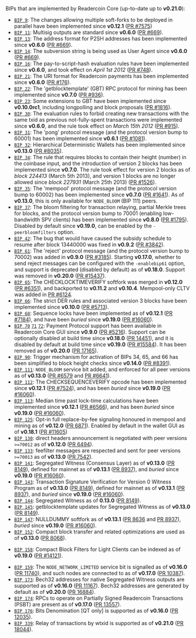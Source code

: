 BIPs that are implemented by Readercoin Core (up-to-date up to **v0.21.0**):

* [`BIP 9`](https://github.com/readercoin/bips/blob/master/bip-0009.mediawiki): The changes allowing multiple soft-forks to be deployed in parallel have been implemented since **v0.12.1**  ([PR #7575](https://github.com/readercoin/readercoin/pull/7575))
* [`BIP 11`](https://github.com/readercoin/bips/blob/master/bip-0011.mediawiki): Multisig outputs are standard since **v0.6.0** ([PR #669](https://github.com/readercoin/readercoin/pull/669)).
* [`BIP 13`](https://github.com/readercoin/bips/blob/master/bip-0013.mediawiki): The address format for P2SH addresses has been implemented since **v0.6.0** ([PR #669](https://github.com/readercoin/readercoin/pull/669)).
* [`BIP 14`](https://github.com/readercoin/bips/blob/master/bip-0014.mediawiki): The subversion string is being used as User Agent since **v0.6.0** ([PR #669](https://github.com/readercoin/readercoin/pull/669)).
* [`BIP 16`](https://github.com/readercoin/bips/blob/master/bip-0016.mediawiki): The pay-to-script-hash evaluation rules have been implemented since **v0.6.0**, and took effect on *April 1st 2012* ([PR #748](https://github.com/readercoin/readercoin/pull/748)).
* [`BIP 21`](https://github.com/readercoin/bips/blob/master/bip-0021.mediawiki): The URI format for Readercoin payments has been implemented since **v0.6.0** ([PR #176](https://github.com/readercoin/readercoin/pull/176)).
* [`BIP 22`](https://github.com/readercoin/bips/blob/master/bip-0022.mediawiki): The 'getblocktemplate' (GBT) RPC protocol for mining has been implemented since **v0.7.0** ([PR #936](https://github.com/readercoin/readercoin/pull/936)).
* [`BIP 23`](https://github.com/readercoin/bips/blob/master/bip-0023.mediawiki): Some extensions to GBT have been implemented since **v0.10.0rc1**, including longpolling and block proposals ([PR #1816](https://github.com/readercoin/readercoin/pull/1816)).
* [`BIP 30`](https://github.com/readercoin/bips/blob/master/bip-0030.mediawiki): The evaluation rules to forbid creating new transactions with the same txid as previous not-fully-spent transactions were implemented since **v0.6.0**, and the rule took effect on *March 15th 2012* ([PR #915](https://github.com/readercoin/readercoin/pull/915)).
* [`BIP 31`](https://github.com/readercoin/bips/blob/master/bip-0031.mediawiki): The 'pong' protocol message (and the protocol version bump to 60001) has been implemented since **v0.6.1** ([PR #1081](https://github.com/readercoin/readercoin/pull/1081)).
* [`BIP 32`](https://github.com/readercoin/bips/blob/master/bip-0032.mediawiki): Hierarchical Deterministic Wallets has been implemented since **v0.13.0** ([PR #8035](https://github.com/readercoin/readercoin/pull/8035)).
* [`BIP 34`](https://github.com/readercoin/bips/blob/master/bip-0034.mediawiki): The rule that requires blocks to contain their height (number) in the coinbase input, and the introduction of version 2 blocks has been implemented since **v0.7.0**. The rule took effect for version 2 blocks as of *block 224413* (March 5th 2013), and version 1 blocks are no longer allowed since *block 227931* (March 25th 2013) ([PR #1526](https://github.com/readercoin/readercoin/pull/1526)).
* [`BIP 35`](https://github.com/readercoin/bips/blob/master/bip-0035.mediawiki): The 'mempool' protocol message (and the protocol version bump to 60002) has been implemented since **v0.7.0** ([PR #1641](https://github.com/readercoin/readercoin/pull/1641)). As of **v0.13.0**, this is only available for `NODE_BLOOM` (BIP 111) peers.
* [`BIP 37`](https://github.com/readercoin/bips/blob/master/bip-0037.mediawiki): The bloom filtering for transaction relaying, partial Merkle trees for blocks, and the protocol version bump to 70001 (enabling low-bandwidth SPV clients) has been implemented since **v0.8.0** ([PR #1795](https://github.com/readercoin/readercoin/pull/1795)). Disabled by default since **v0.19.0**, can be enabled by the `-peerbloomfilters` option.
* [`BIP 42`](https://github.com/readercoin/bips/blob/master/bip-0042.mediawiki): The bug that would have caused the subsidy schedule to resume after block 13440000 was fixed in **v0.9.2** ([PR #3842](https://github.com/readercoin/readercoin/pull/3842)).
* [`BIP 61`](https://github.com/readercoin/bips/blob/master/bip-0061.mediawiki): The 'reject' protocol message (and the protocol version bump to 70002) was added in **v0.9.0** ([PR #3185](https://github.com/readercoin/readercoin/pull/3185)). Starting **v0.17.0**, whether to send reject messages can be configured with the `-enablebip61` option, and support is deprecated (disabled by default) as of **v0.18.0**. Support was removed in **v0.20.0** ([PR #15437](https://github.com/readercoin/readercoin/pull/15437)).
* [`BIP 65`](https://github.com/readercoin/bips/blob/master/bip-0065.mediawiki): The CHECKLOCKTIMEVERIFY softfork was merged in **v0.12.0** ([PR #6351](https://github.com/readercoin/readercoin/pull/6351)), and backported to **v0.11.2** and **v0.10.4**. Mempool-only CLTV was added in [PR #6124](https://github.com/readercoin/readercoin/pull/6124).
* [`BIP 66`](https://github.com/readercoin/bips/blob/master/bip-0066.mediawiki): The strict DER rules and associated version 3 blocks have been implemented since **v0.10.0** ([PR #5713](https://github.com/readercoin/readercoin/pull/5713)).
* [`BIP 68`](https://github.com/readercoin/bips/blob/master/bip-0068.mediawiki): Sequence locks have been implemented as of **v0.12.1**  ([PR #7184](https://github.com/readercoin/readercoin/pull/7184)), and have been *buried* since **v0.19.0** ([PR #16060](https://github.com/readercoin/readercoin/pull/16060)).
* [`BIP 70`](https://github.com/readercoin/bips/blob/master/bip-0070.mediawiki) [`71`](https://github.com/readercoin/bips/blob/master/bip-0071.mediawiki) [`72`](https://github.com/readercoin/bips/blob/master/bip-0072.mediawiki):
  Payment Protocol support has been available in Readercoin Core GUI since **v0.9.0** ([PR #5216](https://github.com/readercoin/readercoin/pull/5216)).
  Support can be optionally disabled at build time since **v0.18.0** ([PR 14451](https://github.com/readercoin/readercoin/pull/14451)),
  and it is disabled by default at build time since **v0.19.0** ([PR #15584](https://github.com/readercoin/readercoin/pull/15584)).
  It has been removed as of **v0.20.0** ([PR 17165](https://github.com/readercoin/readercoin/pull/17165)).
* [`BIP 90`](https://github.com/readercoin/bips/blob/master/bip-0090.mediawiki): Trigger mechanism for activation of BIPs 34, 65, and 66 has been simplified to block height checks since **v0.14.0** ([PR #8391](https://github.com/readercoin/readercoin/pull/8391)).
* [`BIP 111`](https://github.com/readercoin/bips/blob/master/bip-0111.mediawiki): `NODE_BLOOM` service bit added, and enforced for all peer versions as of **v0.13.0** ([PR #6579](https://github.com/readercoin/readercoin/pull/6579) and [PR #6641](https://github.com/readercoin/readercoin/pull/6641)).
* [`BIP 112`](https://github.com/readercoin/bips/blob/master/bip-0112.mediawiki): The CHECKSEQUENCEVERIFY opcode has been implemented since **v0.12.1** ([PR #7524](https://github.com/readercoin/readercoin/pull/7524)), and has been *buried* since **v0.19.0** ([PR #16060](https://github.com/readercoin/readercoin/pull/16060)).
* [`BIP 113`](https://github.com/readercoin/bips/blob/master/bip-0113.mediawiki): Median time past lock-time calculations have been implemented since **v0.12.1** ([PR #6566](https://github.com/readercoin/readercoin/pull/6566)), and has been *buried* since **v0.19.0** ([PR #16060](https://github.com/readercoin/readercoin/pull/16060)).
* [`BIP 125`](https://github.com/readercoin/bips/blob/master/bip-0125.mediawiki): Opt-in full replace-by-fee signaling honoured in mempool and mining as of **v0.12.0** ([PR 6871](https://github.com/readercoin/readercoin/pull/6871)). Enabled by default in the wallet GUI as of **v0.18.1** ([PR #11605](https://github.com/readercoin/readercoin/pull/11605))
* [`BIP 130`](https://github.com/readercoin/bips/blob/master/bip-0130.mediawiki): direct headers announcement is negotiated with peer versions `>=70012` as of **v0.12.0** ([PR 6494](https://github.com/readercoin/readercoin/pull/6494)).
* [`BIP 133`](https://github.com/readercoin/bips/blob/master/bip-0133.mediawiki): feefilter messages are respected and sent for peer versions `>=70013` as of **v0.13.0** ([PR 7542](https://github.com/readercoin/readercoin/pull/7542)).
* [`BIP 141`](https://github.com/readercoin/bips/blob/master/bip-0141.mediawiki): Segregated Witness (Consensus Layer) as of **v0.13.0** ([PR 8149](https://github.com/readercoin/readercoin/pull/8149)), defined for mainnet as of **v0.13.1** ([PR 8937](https://github.com/readercoin/readercoin/pull/8937)), and *buried* since **v0.19.0** ([PR #16060](https://github.com/readercoin/readercoin/pull/16060)).
* [`BIP 143`](https://github.com/readercoin/bips/blob/master/bip-0143.mediawiki): Transaction Signature Verification for Version 0 Witness Program as of **v0.13.0** ([PR 8149](https://github.com/readercoin/readercoin/pull/8149)), defined for mainnet as of **v0.13.1** ([PR 8937](https://github.com/readercoin/readercoin/pull/8937)), and *buried* since **v0.19.0** ([PR #16060](https://github.com/readercoin/readercoin/pull/16060)).
* [`BIP 144`](https://github.com/readercoin/bips/blob/master/bip-0144.mediawiki): Segregated Witness as of **0.13.0** ([PR 8149](https://github.com/readercoin/readercoin/pull/8149)).
* [`BIP 145`](https://github.com/readercoin/bips/blob/master/bip-0145.mediawiki): getblocktemplate updates for Segregated Witness as of **v0.13.0** ([PR 8149](https://github.com/readercoin/readercoin/pull/8149)).
* [`BIP 147`](https://github.com/readercoin/bips/blob/master/bip-0147.mediawiki): NULLDUMMY softfork as of **v0.13.1** ([PR 8636](https://github.com/readercoin/readercoin/pull/8636) and [PR 8937](https://github.com/readercoin/readercoin/pull/8937)), *buried* since **v0.19.0** ([PR #16060](https://github.com/readercoin/readercoin/pull/16060)).
* [`BIP 152`](https://github.com/readercoin/bips/blob/master/bip-0152.mediawiki): Compact block transfer and related optimizations are used as of **v0.13.0** ([PR 8068](https://github.com/readercoin/readercoin/pull/8068)).
- [`BIP 158`](https://github.com/readercoin/bips/blob/master/bip-0158.mediawiki): Compact Block Filters for Light Clients can be indexed as of **v0.19.0** ([PR #14121](https://github.com/readercoin/readercoin/pull/14121)).
* [`BIP 159`](https://github.com/readercoin/bips/blob/master/bip-0159.mediawiki): The `NODE_NETWORK_LIMITED` service bit is signalled as of **v0.16.0** ([PR 11740](https://github.com/readercoin/readercoin/pull/11740)), and such nodes are connected to as of **v0.17.0** ([PR 10387](https://github.com/readercoin/readercoin/pull/10387)).
* [`BIP 173`](https://github.com/readercoin/bips/blob/master/bip-0173.mediawiki): Bech32 addresses for native Segregated Witness outputs are supported as of **v0.16.0** ([PR 11167](https://github.com/readercoin/readercoin/pull/11167)). Bech32 addresses are generated by default as of **v0.20.0** ([PR 16884](https://github.com/readercoin/readercoin/pull/16884)).
* [`BIP 174`](https://github.com/readercoin/bips/blob/master/bip-0174.mediawiki): RPCs to operate on Partially Signed Readercoin Transactions (PSBT) are present as of **v0.17.0** ([PR 13557](https://github.com/readercoin/readercoin/pull/13557)).
* [`BIP 176`](https://github.com/readercoin/bips/blob/master/bip-0176.mediawiki): Bits Denomination [QT only] is supported as of **v0.16.0** ([PR 12035](https://github.com/readercoin/readercoin/pull/12035)).
* [`BIP 339`](https://github.com/readercoin/bips/blob/master/bip-0339.mediawiki): Relay of transactions by wtxid is supported as of **v0.21.0** ([PR 18044](https://github.com/readercoin/readercoin/pull/18044)).
